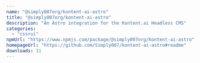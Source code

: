 ```yaml
---
name: "@simply007org/kontent-ai-astro"
title: "@simply007org/kontent-ai-astro"
description: "An Astro integration for the Kontent.ai Headless CMS"
categories:
  - "css+ui"
npmUrl: "https://www.npmjs.com/package/@simply007org/kontent-ai-astro"
homepageUrl: "https://github.com/Simply007/kontent-ai-astro#readme"
downloads: 31
---
```

